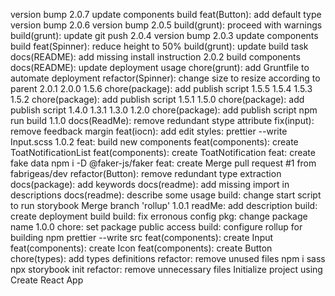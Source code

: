 version bump 2.0.7
update components build
feat(Button): add default type
version bump 2.0.6
version bump 2.0.5
build(grunt): proceed with warnings
build(grunt): update git push
2.0.4
version bump 2.0.3
update components build
feat(Spinner): reduce height to 50%
build(grunt): update build task
docs(README): add missing install instruction
2.0.2
build components
docs(README): update deployment usage
chore(grunt): add Gruntfile to automate deployment
refactor(Spinner): change size to resize according to parent
2.0.1
2.0.0
1.5.6
chore(package): add publish script
1.5.5
1.5.4
1.5.3
1.5.2
chore(package): add publish script
1.5.1
1.5.0
chore(package): add publish script
1.4.0
1.3.1
1.3.0
1.2.0
chore(package): add publish script
npm run build
1.1.0
docs(ReadMe): remove redundant stype attribute
fix(input): remove feedback margin
feat(iocn): add edit
styles: prettier --write Input.scss
1.0.2
feat: build new components
feat(components): create ToatNotificationList
feat(components): create ToatNotification
feat: create fake data
npm i -D @faker-js/faker
feat: create <Spinner />
Merge pull request #1 from fabrigeas/dev
refactor(Button): remove redundant type extraction
docs(package): add keywords
docs(readme): add missing import in descriptions
docs(readme): describe some usage
build: change start script to run storybook
Merge branch 'rollup'
1.0.1
readMe: add description
build: create deployment build
build: fix erronous config
pkg: change package name
1.0.0
chore: set package public access
build: configure rollup for building
npm prettier --write src
feat(components): create Input
feat(components): create Icon
feat(components): create Button
chore(types): add types definitions
refactor: remove unused files
npm i sass
npx storybook init
refactor: remove unnecessary files
Initialize project using Create React App
